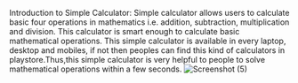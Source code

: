 Introduction to Simple Calculator: Simple calculator allows users to calculate basic four operations in mathematics i.e. addition, subtraction, multiplication and division. This calculator is smart enough to calculate basic mathematical operations. This simple calculator is available in every laptop, desktop and mobiles, if not then peoples can find this kind of calculators in playstore.Thus,this simple calculator is very helpful to people to solve mathematical operations within a few seconds.
![Screenshot (5)](https://user-images.githubusercontent.com/78864765/116882395-239a4b00-ac44-11eb-9e21-a75bfecde8d3.png)

